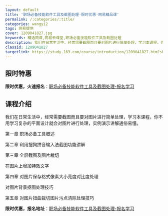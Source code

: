 ```yaml
---
layout: default
title: '职场必备技能软件工具及截图处理-限时优惠-网易精品课'
permalink: /:categories/:title/
categories: wangyi2
tags: 网易提供
cover: 1209041827.jpg
keywords: 精选网课,网易云课堂,职场必备技能软件工具及截图处理
description: 我们在日常生活中，经常需要截图而且要对图片进行简单处理，学习本课程，你不用学习复杂的平面设计就会对图片进行处理，实例演示
classid: 1209041827
targetlink: https://study.163.com/course/introduction/1209041827.htm?share=1&shareId=1025206652&utm_campaign=share&utm_medium=iphoneShare&utm_source=&utm_u=1025206652
---
```


## 限时特惠

**限时优惠，火速报名**：[职场必备技能软件工具及截图处理-报名学习](https://study.163.com/course/introduction/1209041827.htm?share=1&shareId=1025206652&utm_campaign=share&utm_medium=iphoneShare&utm_source=&utm_u=1025206652)

## 课程介绍

我们在日常生活中，经常需要截图而且要对图片进行简单处理，学习本课程，你不用学习复杂的平面设计就会对图片进行处理，实例演示讲解通俗易懂。

第一章  职场必备工具概述

第二章  利用搜狗拼音输入法截图功能讲解

第三章  全屏截图及图片裁切

 在图片上增加特效文字

第四章  对图片保存格式像素大小亮度对比度处理

对图片背景抠图处理技巧

第五章  对图片扭曲裁切图片污点清除处理技巧

**限时优惠，报名地址**：[职场必备技能软件工具及截图处理-报名学习](https://study.163.com/course/introduction/1209041827.htm?share=1&shareId=1025206652&utm_campaign=share&utm_medium=iphoneShare&utm_source=&utm_u=1025206652)

